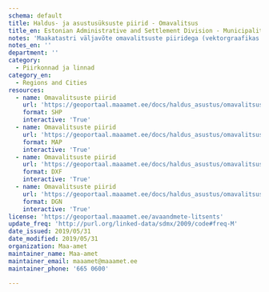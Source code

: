 ```yaml
---
schema: default
title: Haldus- ja asustusüksuste piirid - Omavalitsus
title_en: Estonian Administrative and Settlement Division - Municipalities
notes: 'Maakatastri väljavõte omavalitsuste piiridega (vektorgraafikas pindobjektid CAD-GIS failiformaatides). <a href=http://geoportaal.maaamet.ee/est/Andmed-ja-kaardid/Haldus-ja-asustusjaotus-p119.html> Haldus ja asustusjaotused. </a>'
notes_en: ''
department: ''
category:
  - Piirkonnad ja linnad
category_en:
  - Regions and Cities
resources:
  - name: Omavalitsuste piirid 
    url: 'https://geoportaal.maaamet.ee/docs/haldus_asustus/omavalitsus_shp.zip'
    format: SHP
    interactive: 'True'
  - name: Omavalitsuste piirid 
    url: 'https://geoportaal.maaamet.ee/docs/haldus_asustus/omavalitsus_map.zip'
    format: MAP
    interactive: 'True'
  - name: Omavalitsuste piirid 
    url: 'https://geoportaal.maaamet.ee/docs/haldus_asustus/omavalitsus_dxf.zip'
    format: DXF
    interactive: 'True'
  - name: Omavalitsuste piirid 
    url: 'https://geoportaal.maaamet.ee/docs/haldus_asustus/omavalitsus_dgn.zip'
    format: DGN
    interactive: 'True'
license: 'https://geoportaal.maaamet.ee/avaandmete-litsents'
update_freq: 'http://purl.org/linked-data/sdmx/2009/code#freq-M'
date_issued: 2019/05/31
date_modified: 2019/05/31
organization: Maa-amet
maintainer_name: Maa-amet
maintainer_email: maaamet@maaamet.ee
maintainer_phone: '665 0600'

---
```

